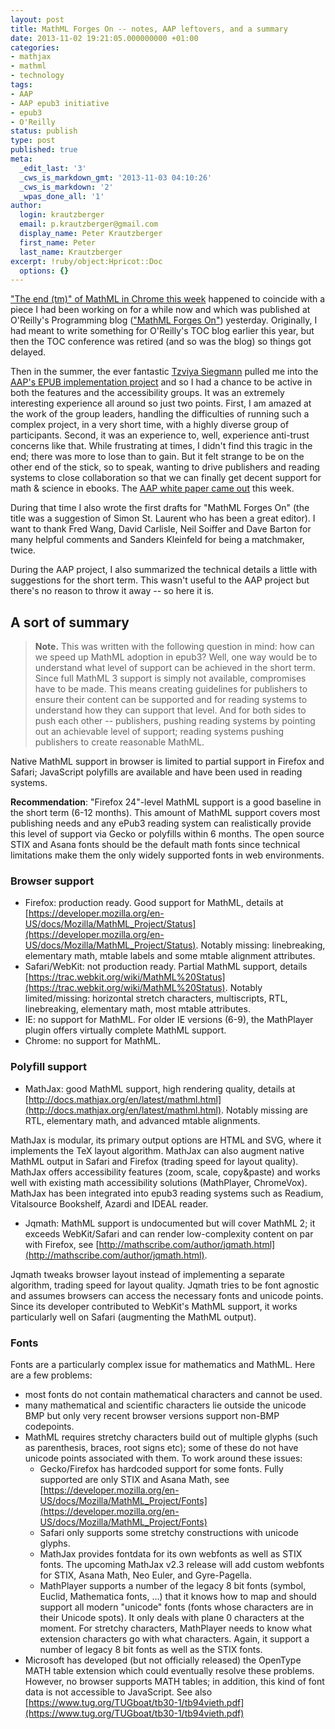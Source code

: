 ```yaml
---
layout: post
title: MathML Forges On -- notes, AAP leftovers, and a summary
date: 2013-11-02 19:21:05.000000000 +01:00
categories:
- mathjax
- mathml
- technology
tags:
- AAP
- AAP epub3 initiative
- epub3
- O'Reilly
status: publish
type: post
published: true
meta:
  _edit_last: '3'
  _cws_is_markdown_gmt: '2013-11-03 04:10:26'
  _cws_is_markdown: '2'
  _wpas_done_all: '1'
author:
  login: krautzberger
  email: p.krautzberger@gmail.com
  display_name: Peter Krautzberger
  first_name: Peter
  last_name: Krautzberger
excerpt: !ruby/object:Hpricot::Doc
  options: {}
---
```


["The end (tm)" of MathML in Chrome this week](http://boolesrings.org/krautzberger/2013/10/29/thoughts-on-the-end-tm-of-mathml-in-chromechromium/) happened to coincide with a piece I had been working on for a while now and which was published at O'Reilly's Programming blog (["MathML Forges On"](http://programming.oreilly.com/2013/11/mathml-forges-on.html)) yesterday. Originally, I had meant to write something for O'Reilly's TOC blog earlier this year, but then the TOC conference was retired (and so was the blog) so things got delayed.

Then in the summer, the ever fantastic [Tzviya Siegmann](https://twitter.com/tzviyasiegman) pulled me into the [AAP's EPUB implementation project](http://publishers.org/epub3implementationproject/) and so I had a chance to be active in both the features and the accessibility groups. It was an extremely interesting experience all around so just two points. First, I am amazed at the work of the group leaders, handling the difficulties of running such a complex project, in a very short time, with a highly diverse group of participants. Second, it was an experience to, well, experience anti-trust concerns like that. While frustrating at times, I didn't find this tragic in the end; there was more to lose than to gain. But it felt strange to be on the other end of the stick, so to speak, wanting to drive publishers and reading systems to close collaboration so that we can finally get decent support for math & science in ebooks. The [AAP white paper came out](http://publishers.org/press/117/) this week.

During that time I also wrote the first drafts for "MathML Forges On" (the title was a suggestion of Simon St. Laurent who has been a great editor). I want to thank Fred Wang, David Carlisle, Neil Soiffer and Dave Barton for many helpful comments and Sanders Kleinfeld for being a matchmaker, twice.

During the AAP project, I also summarized the technical details a little with suggestions for the short term. This wasn't useful to the AAP project but there's no reason to throw it away -- so here it is.

## A sort of summary

> **Note.** This was written with the following question in mind: how can we speed up MathML adoption in epub3? Well, one way would be to understand what level of support can be achieved in the short term. Since full MathML 3 support is simply not available, compromises have to be made. This means creating guidelines for publishers to ensure their content can be supported and for reading systems to understand how they can support that level. And for both sides to push each other -- publishers, pushing reading systems by pointing out an achievable level of support; reading systems pushing publishers to create reasonable MathML.

Native MathML support in browser is limited to partial support in Firefox and Safari; JavaScript polyfills are available and have been used in reading systems.

**Recommendation**: "Firefox 24"-level MathML support is a good baseline in the short term (6-12 months). This amount of MathML support covers most publishing needs and any ePub3 reading system can realistically provide this level of support via Gecko or polyfills within 6 months. The open source STIX and Asana fonts should be the default math fonts since technical limitations make them the only widely supported fonts in web environments.

### Browser support

*   Firefox: production ready. Good support for MathML, details at [https://developer.mozilla.org/en-US/docs/Mozilla/MathML_Project/Status](https://developer.mozilla.org/en-US/docs/Mozilla/MathML_Project/Status). Notably missing: linebreaking, elementary math, mtable labels and some mtable alignment attributes.
*   Safari/WebKit: not production ready. Partial MathML support, details [https://trac.webkit.org/wiki/MathML%20Status](https://trac.webkit.org/wiki/MathML%20Status). Notably limited/missing: horizontal stretch characters, multiscripts, RTL, linebreaking, elementary math, most mtable attributes.
*   IE: no support for MathML. For older IE versions (6-9), the MathPlayer plugin offers virtually complete MathML support.
*   Chrome: no support for MathML.

### Polyfill support

*   MathJax: good MathML support, high rendering quality, details at [http://docs.mathjax.org/en/latest/mathml.html](http://docs.mathjax.org/en/latest/mathml.html). Notably missing are RTL, elementary math, and advanced mtable alignments.

MathJax is modular, its primary output options are HTML and SVG, where it implements the TeX layout algorithm. MathJax can also augment native MathML output in Safari and Firefox (trading speed for layout quality). MathJax offers accessibility features (zoom, scale, copy&paste) and works well with existing math accessibility solutions (MathPlayer, ChromeVox). MathJax has been integrated into epub3 reading systems such as Readium, Vitalsource Bookshelf, Azardi and IDEAL reader.

*   Jqmath: MathML support is undocumented but will cover MathML 2; it exceeds WebKit/Safari and can render low-complexity content on par with Firefox, see [http://mathscribe.com/author/jqmath.html](http://mathscribe.com/author/jqmath.html).

Jqmath tweaks browser layout instead of implementing a separate algorithm, trading speed for layout quality. Jqmath tries to be font agnostic and assumes browsers can access the necessary fonts and unicode points. Since its developer contributed to WebKit's MathML support, it works particularly well on Safari (augmenting the MathML output).

### Fonts

Fonts are a particularly complex issue for mathematics and MathML. Here are a few problems:

*   most fonts do not contain mathematical characters and cannot be used.
*   many mathematical and scientific characters lie outside the unicode BMP but only very recent browser versions support non-BMP codepoints.
*   MathML requires stretchy characters build out of multiple glyphs (such as parenthesis, braces, root signs etc); some of these do not have unicode points associated with them. To work around these issues:
    *   Gecko/Firefox has hardcoded support for some fonts. Fully supported are only STIX and Asana Math, see [https://developer.mozilla.org/en-US/docs/Mozilla/MathML_Project/Fonts](https://developer.mozilla.org/en-US/docs/Mozilla/MathML_Project/Fonts)
    *   Safari only supports some stretchy constructions with unicode glyphs.
    *   MathJax provides fontdata for its own webfonts as well as STIX fonts. The upcoming MathJax v2.3 release will add custom webfonts for STIX, Asana Math, Neo Euler, and Gyre-Pagella.
    *   MathPlayer supports a number of the legacy 8 bit fonts (symbol, Euclid, Mathematica fonts, ...) that it knows how to map and should support all modern "unicode" fonts (fonts whose characters are in their Unicode spots). It only deals with plane 0 characters at the moment. For stretchy characters, MathPlayer needs to know what extension characters go with what characters. Again, it support a number of legacy 8 bit fonts as well as the STIX fonts.
*   Microsoft has developed (but not officially released) the OpenType MATH table extension which could eventually resolve these problems. However, no browser supports MATH tables; in addition, this kind of font data is not accessible to JavaScript. See also [https://www.tug.org/TUGboat/tb30-1/tb94vieth.pdf](https://www.tug.org/TUGboat/tb30-1/tb94vieth.pdf)